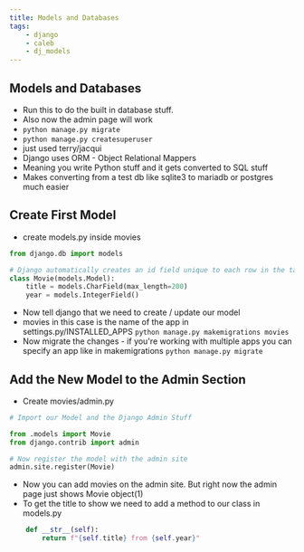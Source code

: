 ```yaml
---
title: Models and Databases
tags:
    - django
    - caleb
    - dj_models
---
```

## Models and Databases
- Run this to do the built in database stuff. 
- Also now the admin page will work
- `python manage.py migrate` 
- `python manage.py createsuperuser`
- just used terry/jacqui
- Django uses ORM - Object Relational Mappers
- Meaning you write Python stuff and it gets converted to SQL stuff
- Makes converting from a test db like sqlite3 to mariadb or postgres much easier

## Create First Model
- create models.py inside movies
``` python
from django.db import models

# Django automatically creates an id field unique to each row in the table
class Movie(models.Model):
    title = models.CharField(max_length=200)
    year = models.IntegerField()
```
- Now tell django that we need to create / update our model
- movies in this case is the name of the app in settings.py/INSTALLED_APPS
`python manage.py makemigrations movies`
- Now migrate the changes - if you're working with multiple apps you can specify an app like in makemigrations
`python manage.py migrate`

## Add the New Model to the Admin Section
- Create movies/admin.py
``` python
# Import our Model and the Django Admin Stuff

from .models import Movie
from django.contrib import admin

# Now register the model with the admin site
admin.site.register(Movie)
```
- Now you can add movies on the admin site. But right now the admin page just shows Movie object(1)
- To get the title to show we need to add a method to our class in models.py
``` python
    def __str__(self):
        return f"{self.title} from {self.year}"
```